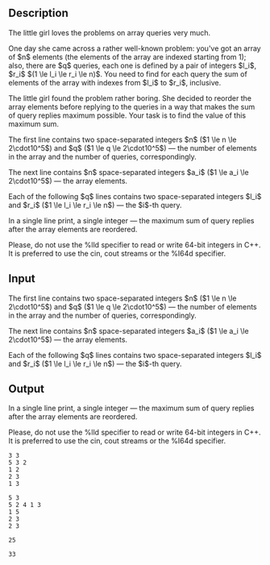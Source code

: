 ## Description

<div><p>The little girl loves the problems on array queries very much.</p><p>One day she came across a rather well-known problem: you've got an array of $n$ elements (the elements of the array are indexed starting from 1); also, there are $q$ queries, each one is defined by a pair of integers $l_i$, $r_i$ $(1 \le l_i \le r_i \le n)$. You need to find for each query the sum of elements of the array with indexes from $l_i$ to $r_i$, inclusive.</p><p>The little girl found the problem rather boring. She decided to reorder the array elements before replying to the queries in a way that makes the sum of query replies maximum possible. Your task is to find the value of this maximum sum.</p></div><div class="input-specification"><p>The first line contains two space-separated integers $n$ ($1 \le n \le 2\cdot10^5$) and $q$ ($1 \le q \le 2\cdot10^5$) — the number of elements in the array and the number of queries, correspondingly.</p><p>The next line contains $n$ space-separated integers $a_i$ ($1 \le a_i \le 2\cdot10^5$) — the array elements.</p><p>Each of the following $q$ lines contains two space-separated integers $l_i$ and $r_i$ ($1 \le l_i \le r_i \le n$) — the $i$-th query.</p></div><div class="output-specification"><p>In a single line print, a single integer — the maximum sum of query replies after the array elements are reordered.</p><p>Please, do not use the <span class="tex-font-style-tt">%lld</span> specifier to read or write 64-bit integers in C++. It is preferred to use the <span class="tex-font-style-tt">cin</span>, <span class="tex-font-style-tt">cout</span> streams or the <span class="tex-font-style-tt">%I64d</span> specifier.</p></div>

## Input

<p>The first line contains two space-separated integers $n$ ($1 \le n \le 2\cdot10^5$) and $q$ ($1 \le q \le 2\cdot10^5$) — the number of elements in the array and the number of queries, correspondingly.</p><p>The next line contains $n$ space-separated integers $a_i$ ($1 \le a_i \le 2\cdot10^5$) — the array elements.</p><p>Each of the following $q$ lines contains two space-separated integers $l_i$ and $r_i$ ($1 \le l_i \le r_i \le n$) — the $i$-th query.</p>

## Output

<p>In a single line print, a single integer — the maximum sum of query replies after the array elements are reordered.</p><p>Please, do not use the <span class="tex-font-style-tt">%lld</span> specifier to read or write 64-bit integers in C++. It is preferred to use the <span class="tex-font-style-tt">cin</span>, <span class="tex-font-style-tt">cout</span> streams or the <span class="tex-font-style-tt">%I64d</span> specifier.</p>





```input1
3 3
5 3 2
1 2
2 3
1 3

```




```input2
5 3
5 2 4 1 3
1 5
2 3
2 3

```




```output1
25

```




```output2
33

```


